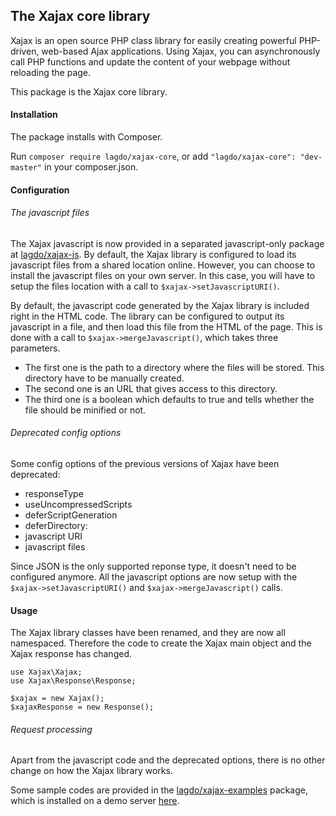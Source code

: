 ## The Xajax core library

Xajax is an open source PHP class library for easily creating powerful PHP-driven, web-based Ajax applications.
Using Xajax, you can asynchronously call PHP functions and update the content of your webpage without reloading the page.

This package is the Xajax core library.

#### Installation

The package installs with Composer.

Run `composer require lagdo/xajax-core`, or add `"lagdo/xajax-core": "dev-master"` in your composer.json.

#### Configuration

###### The javascript files

The Xajax javascript is now provided in a separated javascript-only package at [lagdo/xajax-js](https://github.com/lagdo/xajax-js).
By default, the Xajax library is configured to load its javascript files from a shared location online.
However, you can choose to install the javascript files on your own server.
In this case, you will have to setup the files location with a call to `$xajax->setJavascriptURI()`.

By default, the javascript code generated by the Xajax library is included right in the HTML code.
The library can be configured to output its javascript in a file, and then load this file from the HTML of the page.
This is done with a call to `$xajax->mergeJavascript()`, which takes three parameters.
* The first one is the path to a directory where the files will be stored. This directory have to be manually created.
* The second one is an URL that gives access to this directory.
* The third one is a boolean which defaults to true and tells whether the file should be minified or not.

###### Deprecated config options

Some config options of the previous versions of Xajax have been deprecated:
* responseType
* useUncompressedScripts
* deferScriptGeneration
* deferDirectory: 
* javascript URI
* javascript files

Since JSON is the only supported reponse type, it doesn't need to be configured anymore.
All the javascript options are now setup with the `$xajax->setJavascriptURI()` and `$xajax->mergeJavascript()` calls.

#### Usage

The Xajax library classes have been renamed, and they are now all namespaced.
Therefore the code to create the Xajax main object and the Xajax response has changed. 

```
use Xajax\Xajax;
use Xajax\Response\Response;

$xajax = new Xajax();
$xajaxResponse = new Response();
```

###### Request processing

Apart from the javascript code and the deprecated options, there is no other change on how the Xajax library works. 

Some sample codes are provided in the [lagdo/xajax-examples](https://github.com/xajax-examples) package,
which is installed on a demo server [here](http://xajax.lagdo-software.net).
 